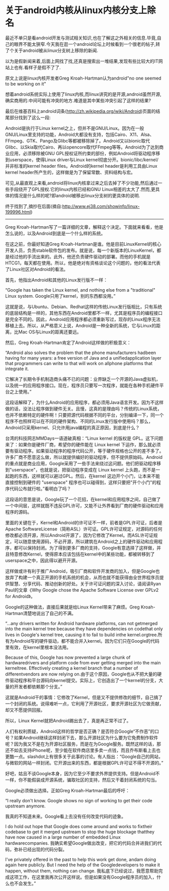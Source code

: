 关于android内核从linux内核分支上除名
====================================

最近不单只是看android开发与测试相关知识,也在了解这之外相关的信息.毕竟,自己的眼界不能太狭窄.今天我在逛一个android论坛上时候看到一个很老的帖子,转了个关于android被从linux分支树上移除的新闻. 

以为是假新闻来着,后面上网找了找,还真是搜索出一堆结果,发现有些比较大的IT网站上也有.看样子是假不了了. 

原文上说是linux内核开发者Greg Kroah-Hartman认为android"no one seemed to be working on it" 

想着android系统实际上使用了linux内核,而linux讲究的是开源,android虽然开源,确实商用的.中间可能有冲突的地方.难道是其中某些冲突引起了这样的结果? 

最后在维基百科上android词条(http://zh.wikipedia.org/wiki/Android)页面的结尾部分找到了这么一段: 

Android是执行于Linux kernel之上，但并不是GNU/Linux。因为在一般GNU/Linux里支持的功能，Android大都没有支持，包括Cairo、X11、Alsa、FFmpeg、GTK、Pango及Glibc等都被移除掉了。Android又以bionic取代Glibc、以Skia取代Cairo、再以opencore取代FFmpeg等等。Android为了达到商业应用，必须移除被GNU GPL授权证所约束的部份，例如Android将驱动程序移到userspace，使得Linux driver与Linux kernel彻底分开。bionic/libc/kernel/ 并非标准的kernel header files。Android的kernel header是利用工具由Linux kernel header所产生的，这样做是为了保留常数、资料结构与宏。 

可见,从最直观上来看,android将linux内核拿过来之后去掉了不少功能,然后通过一些手段绕开了GPL授权.它的linux内核已经和GNU Linux相差的太大了.然而,更具体的情况是什么样的呢?即android被移出linux分支树的更具体的说明.

终于找到了,摘抄在后面(摘自:http://www.ej38.com/showinfo/linux-199996.html) 

---

Greg Kroah-Hartman写了一篇详细的文章，解释这个决定。下面就来看看，他是怎么说的，以及Android到底是一个什么样的系统。 

在这之前，你最好知道Greg Kroah-Hartman是谁。他是目前LinuxKernel的核心开发人员，负责stable软件包的发布。就是说，每一个新版本的LinuxKernel，都是经过他的手流出来的。此外，他还负责硬件驱动的部署。而他的手机就是HTCG1，每天都在使用。所以，他是绝对有资格谈论这个问题的，他的看法代表了Linux社区对Android的看法。 

首先，他指出Android和其他的Linux发行版不一样： 

“Google has taken the Linux kernel, and nothing else from a "traditional" Linux system. Google只用了kernel，别的东西都没用。” 

这就是说，与Ubuntu、Debian、Redhat这样的传统Linux发行版相比，只有系统的底层结构是一样的，其他东西在Android里都不一样，尤其是程序员的编程接口是完全不同的。因此，Android应用程序都必须重新写过，现存的Linux程序无法移植上去。所以，从严格意义上说，Android是一种全新的系统，它与Linux的距离，比Mac OS与Linux的距离还要远。 

然后，Greg Kroah-Hartman肯定了Android这样做的积极意义： 

“Android also solves the problem that the phone manufacturers hadbeen having for many years: a free version of Java and a unifiedapplication layer that programmers can write to that will work on allphone platforms that integrate it. 

它解决了长期令手机制造商头痛不已的问题：业界缺乏一个开源的Java虚拟机，以及统一的应用程序接口。现在，程序员只要写一次程序，就能在各种手机硬件平台之上使用。” 

这段话解释了，为什么Android的应用程序，都必须用Java语言开发。因为不这样做的话，没法让程序做到硬件无关。且慢，这真的是理由吗？传统的Linux系统，也并不依赖特定的硬件啊！只要把源代码根据不同的平台，分别编译一下，同一个程序不也照样可以在不同的硬件架构、不同的Linux发行版中使用吗？那么，Android只采用kernel、只允许用java编程的真正原因，到底是什么？ 

台湾的科技网志MMDays一语道破真相：“Linux kernel 的版权是 GPL。这下问题来了：如果你是硬件厂商，希望你的硬件能在 Linux kernel 下运作，那么就必须要有驱动程序。如果驱动程序的程序代码公开，等于硬件规格也公开的差不多了。许多厂商不愿意这么做，所以就提供编好的驱动程序，但不提供原始码。Android 的重点就是商业应用，Google采用了一些手法来绕过这问题。他们把驱动程序移到"userspace"，也就是说，把驱动程序变成在 Linux kernel 上头跑，而不是一起跑的东西，这样就可以避过GPL。然后，在kernel 这边开个小门，让本来不能直接控制到硬件的 "userspace" 程序也可以碰得到，这样只要把"开个小门"的程序代码公布就行啦。”看明白了吗？ 

这段话的意思是说，Google玩了一个花招，在kernel和应用程序之间，自己做了一个中间层，这样就既不违反GPL许可，又能不让外界看到厂商的硬件驱动和应用程序的源码。 

里面的关键在于，Kernel和Android的许可证不一样，前者是GPL许可证，后者是Apache SoftwareLicense（简称ASL）许可证。GPL许可证规定，对源码的任何修改都必须开源，所以Android开源了，因为它修改了Kernel。而ASL许可证规定，可以随意使用源码，不必开源，所以建筑在Android之上的硬件驱动和应用程序，都可以保持封闭。为了得到更多厂商的支持，Google有意选择了这样做，并且特意修改Kernel，使得原本应该包括在kernel中的某些功能，都被转移到了userspace之中，因此得以避开开源。 

这样做或许有利于推广Android，吸引厂商和软件开发商的加入，但是Google也放弃了构建一个真正开源的手机系统的机会，从而也就不能获得由全世界程序员提供智慧、分享代码、推动创新的好处。关于许可证问题的深入讨论，请阅读Ryan Paul的文章《Why Google chose the Apache Software License over GPLv2 for Android》。 

Google的这种做法，直接后果就是给Linux Kernel带来了麻烦。Greg Kroah-Hartman清楚地说出了自己的不满。 

“...any drivers written for Android hardware platforms, can not getmerged into the main kernel tree because they have dependencies on codethat only lives in Google's kernel tree, causing it to fail to build inthe kernel.orgtree.所有为Android写的硬件驱动，都不能合并入kernel。因为它们只在Google的代码里有效，在kernel里根本没法用。 

Because of this, Google has now prevented a large chunk of hardwaredrivers and platform code from ever getting merged into the main kerneltree. Effectively creating a kernel branch that a number of differentvendors are now relying on.由于这个原因，Google也从不把大量的硬件驱动程序和平台源码向kernel提交。实际上，它创造出了一个kernel的分支，大量的开发者都依赖那个分支。” 

这就是Android干的事情：它修改了Kernel，但是又不提供修改的细节，自己搞了一个封闭的系统。说得难听一点，它利用了开源社区，要求开源社区为它做贡献，却又不愿提供回报。 

所以，Linux Kernel就把Android踢出去了，真是再正常不过了。 

人们有权利质疑，Android这样的哲学是否正确？是否符合Google“不作恶”的口号？如果Android继续这样封闭下去，那么开源社区为什么要为它免费制作软件呢？因为我又不是在为开源社区服务，而是在为Google服务。既然这样的话，那还不如去支持iPhone呢，至少能在软件商店里多卖一点钱，而且乔布斯看上去也更酷一点。slashdot上有很多关于此事的讨论。有人指出：“Google自己的网站，与微软的网站一样封闭。它开源出来的东西，都是根据GPL许可证不得不开源的。” 

好吧，姑且不谈Google本身，因为它至少不要求外界提供支持。但是Android不一样，你不能假装成开源系统，骗取社区的支持，然后又干着封闭系统的勾当。 

Google必须做出选择。正如Greg Kroah-Hartman最后的呼吁： 

“I really don't know. Google shows no sign of working to get their code upstream anymore. 

我真的不知道未来。Google看上去没有任何改变代码的迹象。 

I do hold out hope that Google does come around and works to fixtheir codebase to get it merged upstream to stop the huge blockage thatthey have now caused in a large number of embedded Linux hardwarecompanies. 我确实希望Google做出改变，把它的代码合并进我们的代码，弥补已经出现的代码分裂。 

I've privately offered in the past to help this work get done, andam doing again here publicly. But I need the help of the Googledevelopers to make it happen, without them, nothing can change. 我私底下已经说过，我愿意帮助完成这项工作，在这里我再次公开这样说。但是如果没有Google程序员的加入，什么也不会发生。”
